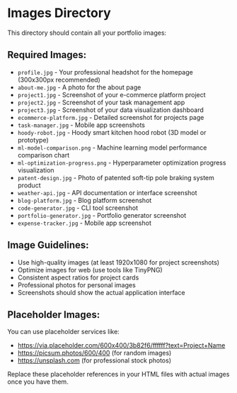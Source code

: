 # Images Directory

This directory should contain all your portfolio images:

## Required Images:
- `profile.jpg` - Your professional headshot for the homepage (300x300px recommended)
- `about-me.jpg` - A photo for the about page
- `project1.jpg` - Screenshot of your e-commerce platform project
- `project2.jpg` - Screenshot of your task management app
- `project3.jpg` - Screenshot of your data visualization dashboard
- `ecommerce-platform.jpg` - Detailed screenshot for projects page
- `task-manager.jpg` - Mobile app screenshots
- `hoody-robot.jpg` - Hoody smart kitchen hood robot (3D model or prototype)
- `ml-model-comparison.png` - Machine learning model performance comparison chart
- `ml-optimization-progress.png` - Hyperparameter optimization progress visualization
- `patent-design.jpg` - Photo of patented soft-tip pole braking system product
- `weather-api.jpg` - API documentation or interface screenshot
- `blog-platform.jpg` - Blog platform screenshot
- `code-generator.jpg` - CLI tool screenshot
- `portfolio-generator.jpg` - Portfolio generator screenshot
- `expense-tracker.jpg` - Mobile app screenshot

## Image Guidelines:
- Use high-quality images (at least 1920x1080 for project screenshots)
- Optimize images for web (use tools like TinyPNG)
- Consistent aspect ratios for project cards
- Professional photos for personal images
- Screenshots should show the actual application interface

## Placeholder Images:
You can use placeholder services like:
- https://via.placeholder.com/600x400/3b82f6/ffffff?text=Project+Name
- https://picsum.photos/600/400 (for random images)
- https://unsplash.com (for professional stock photos)

Replace these placeholder references in your HTML files with actual images once you have them.